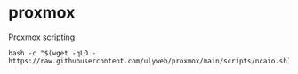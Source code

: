 # proxmox
Proxmox scripting

````
bash -c "$(wget -qLO - https://raw.githubusercontent.com/ulyweb/proxmox/main/scripts/ncaio.sh)"
````
